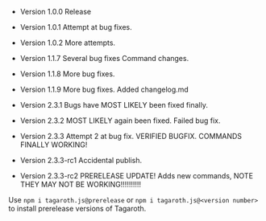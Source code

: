 * Version 1.0.0
Release

* Version 1.0.1
Attempt at bug fixes.

* Version 1.0.2
More attempts.

* Version 1.1.7
Several bug fixes
Command changes.

* Version 1.1.8
More bug fixes.

* Version 1.1.9
More bug fixes.
Added changelog.md

* Version 2.3.1
Bugs have MOST LIKELY been fixed finally.

* Version 2.3.2
MOST LIKELY again been fixed.
Failed bug fix.

* Version 2.3.3
Attempt 2 at bug fix.
VERIFIED BUGFIX. COMMANDS FINALLY WORKING!

* Version 2.3.3-rc1
Accidental publish.

* Version 2.3.3-rc2
PRERELEASE UPDATE!
Adds new commands, NOTE THEY MAY NOT BE WORKING!!!!!!!!!!

Use `npm i tagaroth.js@prerelease` or `npm i tagaroth.js@<version number>` to install prerelease versions of Tagaroth.